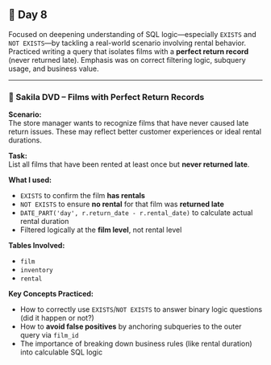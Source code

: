 ## 📅 Day 8  
Focused on deepening understanding of SQL logic—especially `EXISTS` and `NOT EXISTS`—by tackling a real-world scenario involving rental behavior. Practiced writing a query that isolates films with a **perfect return record** (never returned late). Emphasis was on correct filtering logic, subquery usage, and business value.

---

### 🎥 Sakila DVD – Films with Perfect Return Records  
**Scenario:**  
The store manager wants to recognize films that have never caused late return issues. These may reflect better customer experiences or ideal rental durations.

**Task:**  
List all films that have been rented at least once but **never returned late**.

**What I used:**
- `EXISTS` to confirm the film **has rentals**
- `NOT EXISTS` to ensure **no rental** for that film was **returned late**
- `DATE_PART('day', r.return_date - r.rental_date)` to calculate actual rental duration
- Filtered logically at the **film level**, not rental level

**Tables Involved:**
- `film`
- `inventory`
- `rental`

**Key Concepts Practiced:**
- How to correctly use `EXISTS`/`NOT EXISTS` to answer binary logic questions (did it happen or not?)
- How to **avoid false positives** by anchoring subqueries to the outer query via `film_id`
- The importance of breaking down business rules (like rental duration) into calculable SQL logic
